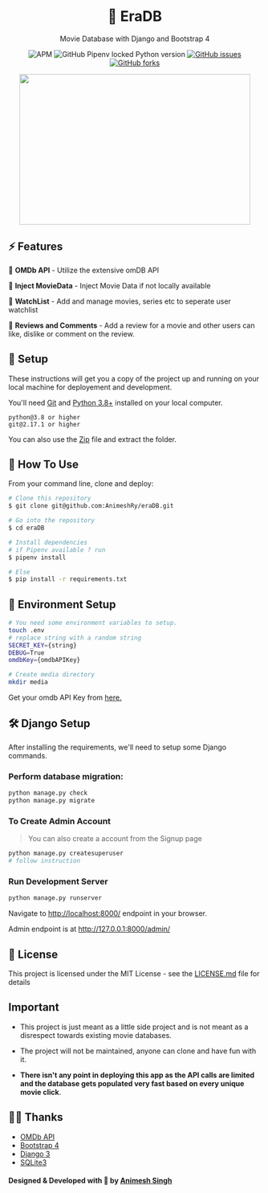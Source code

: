 <h1 align="center">🍿 EraDB</h1>
<p align="center">Movie Database with Django and Bootstrap 4</p>
<p align="center">
<img alt="APM" src="https://img.shields.io/apm/l/vim-mode">
<img alt="GitHub Pipenv locked Python version" src="https://img.shields.io/github/pipenv/locked/python-version/AnimeshRy/eraDB">
<a href="https://github.com/AnimeshRy/eraDB/issues"><img alt="GitHub issues" src="https://img.shields.io/github/issues/AnimeshRy/eraDB"></a>
<a href="https://github.com/AnimeshRy/eraDB/network"><img alt="GitHub forks" src="https://img.shields.io/github/forks/AnimeshRy/eraDB"></a>

<p align="center">
    <a href="https://youtu.be/rCxIc5Z1YAA">
  <img width="460" height="300" src="./static/img/result.gif">
    </a>
</p>

## ⚡ Features

🎯 **OMDb API** - Utilize the extensive omDB API

🎯 **Inject MovieData** - Inject Movie Data if not locally available

🎯 **WatchList** - Add and manage movies, series etc to seperate user watchlist

🎯 **Reviews and Comments** - Add a review for a movie and other users can like, dislike or comment on the review.

## 🚀 Setup

These instructions will get you a copy of the project up and running on your local machine for deployement and development.

You'll need [Git](https://git-scm.com) and [Python 3.8+](https://www.python.org/downloads/) installed on your local computer.

```
python@3.8 or higher
git@2.17.1 or higher
```

You can also use the [Zip](https://github.com/AnimeshRy/gymrocket/archive/master.zip) file and extract the folder.

## 🔧 How To Use

From your command line, clone and deploy:

```bash
# Clone this repository
$ git clone git@github.com:AnimeshRy/eraDB.git

# Go into the repository
$ cd eraDB

# Install dependencies
# if Pipenv available ? run
$ pipenv install

# Else
$ pip install -r requirements.txt

```

## 📨 Environment Setup

```bash
# You need some environment variables to setup.
touch .env
# replace string with a random string
SECRET_KEY={string}
DEBUG=True
omdbKey={omdbAPIKey}

# Create media directory
mkdir media
```

Get your omdb API Key from [here.](http://www.omdbapi.com/)

## 🛠️ Django Setup

After installing the requirements, we'll need to setup some Django commands.

### Perform database migration:

```bash
python manage.py check
python manage.py migrate
```

### To Create Admin Account

> You can also create a account from the Signup page

```bash
python manage.py createsuperuser
# follow instruction
```

### Run Development Server

```bash
python manage.py runserver
```

Navigate to [http://localhost:8000/](http://localhost:8000/) endpoint in your browser.

Admin endpoint is at http://127.0.0.1:8000/admin/

## 📄 License

This project is licensed under the MIT License - see the [LICENSE.md](./LICENSE) file for details

## Important

- This project is just meant as a little side project and is not meant as a disrespect towards existing movie databases.

- The project will not be maintained, anyone can clone and have fun with it.

- **There isn't any point in deploying this app as the API calls are limited and the database gets populated very fast based on every unique movie click**.

## 👨‍💻 Thanks

- [OMDb API](http://www.omdbapi.com/)
- [Bootstrap 4](https://getbootstrap.com/)
- [Django 3](https://docs.djangoproject.com/en/3.1/releases/3.0/)
- [SQLite3](https://www.sqlite.org/index.html)

#### Designed & Developed with 💙 by [Animesh Singh](https://www.github.com/AnimeshRy)
